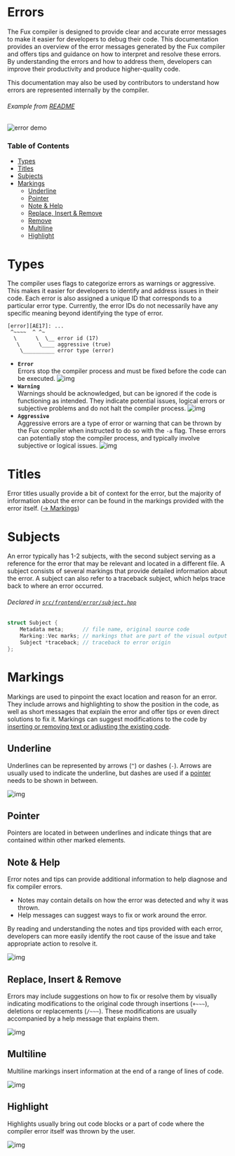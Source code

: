 # Errors

The Fux compiler is designed to provide clear and accurate error messages to make it easier for developers to debug their code. This documentation provides an overview of the error messages generated by the Fux compiler and offers tips and guidance on how to interpret and resolve these errors. By understanding the errors and how to address them, developers can improve their productivity and produce higher-quality code.

This documentation may also be used by contributors to understand how errors are represented internally by the compiler.

###### Example from [README](../README.md)

![error demo](../assets/error-demo.png)

### Table of Contents

- [Types](#types)
- [Titles](#titles)
- [Subjects](#subjects)
- [Markings](#markings)  
    - [Underline](#underline)
    - [Pointer](#pointer)
    - [Note & Help](#note--help)
    - [Replace, Insert & Remove](#replace-insert--remove)
    - [Remove](#remove)
    - [Multiline](#multiline)
    - [Highlight](#highlight)

# Types

The compiler uses flags to categorize errors as warnings or aggressive. This makes it easier for developers to identify and address issues in their code. Each error is also assigned a unique ID that corresponds to a particular error type. Currently, the error IDs do not necessarily have any specific meaning beyond identifying the type of error.

```
[error][AE17]: ...
 ^~~~~  ^ ^~
  \      \  \__ error id (17)
   \      \____ aggressive (true)
    \__________ error type (error)
```

- **`Error`** \
    Errors stop the compiler process and must be fixed before the code can be executed.
    ![img](../assets/type-error.png)
- **`Warning`** \
    Warnings should be acknowledged, but can be ignored if the code is functioning as intended. They indicate potential issues, logical errors or subjective problems and do not halt the compiler process.
    ![img](../assets/type-warning.png)
- **`Aggressive`** \
    Aggressive errors are a type of error or warning that can be thrown by the Fux compiler when instructed to do so with the `-a` flag. These errors can potentially stop the compiler process, and typically involve subjective or logical issues.
    ![img](../assets/type-aggressive.png)

# Titles

Error titles usually provide a bit of context for the error, but the majority of information about the error can be found in the markings provided with the error itself. ([-> Markings](#markings))

# Subjects

An error typically has 1-2 subjects, with the second subject serving as a reference for the error that may be relevant and located in a different file. A subject consists of several markings that provide detailed information about the error. A subject can also refer to a traceback subject, which helps trace back to where an error occurred.

###### Declared in [`src/frontend/error/subject.hpp`](../src/frontend/error/subject.hpp)
```cpp
struct Subject {
    Metadata meta;      // file name, original source code 
    Marking::Vec marks; // markings that are part of the visual output
    Subject *traceback; // traceback to error origin 
};
```

# Markings

Markings are used to pinpoint the exact location and reason for an error. They include arrows and highlighting to show the position in the code, as well as short messages that explain the error and offer tips or even direct solutions to fix it. Markings can suggest modifications to the code by [inserting or removing text or adjusting the existing code](#replace-insert--remove).

## Underline

Underlines can be represented by arrows (`^`) or dashes (`-`). Arrows are usually used to indicate the underline, but dashes are used if a [pointer](#pointer) needs to be shown in between.

![img](../assets/error-underline.png)

## Pointer

Pointers are located in between underlines and indicate things that are contained within other marked elements.

## Note & Help

Error notes and tips can provide additional information to help diagnose and fix compiler errors. 

- Notes may contain details on how the error was detected and why it was thrown. 
- Help messages can suggest ways to fix or work around the error. 

By reading and understanding the notes and tips provided with each error, developers can more easily identify the root cause of the issue and take appropriate action to resolve it.

![img](../assets/error-note-help.png)

## Replace, Insert & Remove

Errors may include suggestions on how to fix or resolve them by visually indicating modifications to the original code through insertions (`+~~~`), deletions or replacements (`/~~~`). These modifications are usually accompanied by a help message that explains them. 

![img](../assets/error-insert.png)

## Multiline

Multiline markings insert information at the end of a range of lines of code.

![img](../assets/error-multiline.png)

## Highlight

Highlights usually bring out code blocks or a part of code where the compiler error itself was thrown by the user. 

![img](../assets/error-highlight.png)